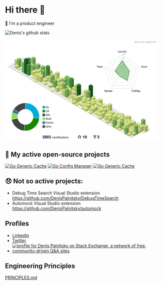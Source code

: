 # Hi there 👋

🔭 I'm a product engineer 


![Denis's github stats](https://github-readme-stats.vercel.app/api?username=DenisPalnitsky&show_icons=true&count_private=true)

![](./profile-3d-contrib/profile-green-animate.svg)


## 🤔 My active open-source projects

[![Go Generic Cache](https://github-readme-stats.vercel.app/api/pin/?username=testhub-io&repo=testhub)](https://github.com/testhub-io/testhub)
[![Go Config Manager](https://github-readme-stats.vercel.app/api/pin/?username=num30&repo=config)](https://github.com/num30/config)
[![Go Generic Cache](https://github-readme-stats.vercel.app/api/pin/?username=num30&repo=go-cache)](https://github.com/num30/go-cache)

## 😞 Not so active projects:
  - Debug Time Search Visual Studio extension https://github.com/DenisPalnitsky/DebugTimeSearch
  - Automock Visual Studio extension https://github.com/DenisPalnitsky/automock 

## Profiles 
- [Linkedin](https://www.linkedin.com/in/denis-palnitsky/) 
- [Twitter](https://twitter.com/Number30)
- <a href="https://stackexchange.com/users/85406"><img src="https://stackexchange.com/users/flair/85406.png" width="208" height="58" alt="profile for Denis Palnitsky on Stack Exchange, a network of free, community-driven Q&amp;A sites" title="profile for Denis Palnitsky on Stack Exchange, a network of free, community-driven Q&amp;A sites"></a> 

## Engineering Principles
[PRINCIPLES.md](https://github.com/DenisPalnitsky/DenisPalnitsky/blob/main/PRINCIPLES.md)

 
